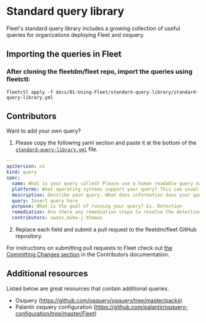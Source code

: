 # Standard query library

Fleet's standard query library includes a growing collection of useful queries for organizations deploying Fleet and osquery.

## Importing the queries in Fleet

### After cloning the fleetdm/fleet repo, import the queries using fleetctl:
```
fleetctl apply -f docs/01-Using-Fleet/standard-query-library/standard-query-library.yml
```

## Contributors

Want to add your own query?

1. Please copy the following yaml section and paste it at the bottom of the [`standard-query-library.yml`](./standard-query-library.yml) file.
```yaml
---
apiVersion: v1
kind: query
spec:
  name: What is your query called? Please use a human readable query name.
  platforms: What operating systems support your query? This can usually be determined by the osquery tables included in your query. Heading to the https://osquery.io/schema webpage to see which operating systems are supported by the tables you include.
  description: Describe your query. What does information does your query reveal?
  query: Insert query here
  purpose: What is the goal of running your query? Ex. Detection
  remediation: Are there any remediation steps to resolve the detection triggered by your query? If not, insert "N/A."
  contributors: zwass,mike-j-thomas
```
2. Replace each field and submit a pull request to the fleetdm/fleet GitHub repository.

For instructions on submitting pull requests to Fleet check out [the Committing Changes section](../../3-Contributing/4-Committing-Changes.md#committing-changes) in the Contributors documentation.

## Additional resources

Listed below are great resources that contain additional queries.

- Osquery (https://github.com/osquery/osquery/tree/master/packs)
- Palantir osquery configuration (https://github.com/palantir/osquery-configuration/tree/master/Fleet)
